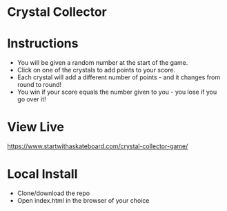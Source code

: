 # Crystal Collector

# Instructions
- You will be given a random number at the start of the game.
- Click on one of the crystals to add points to your score.
- Each crystal will add a different number of points - and it changes from round to round!
- You win if your score equals the number given to you - you lose if you go over it!

# View Live
https://www.startwithaskateboard.com/crystal-collector-game/

# Local Install
- Clone/download the repo
- Open index.html in the browser of your choice
